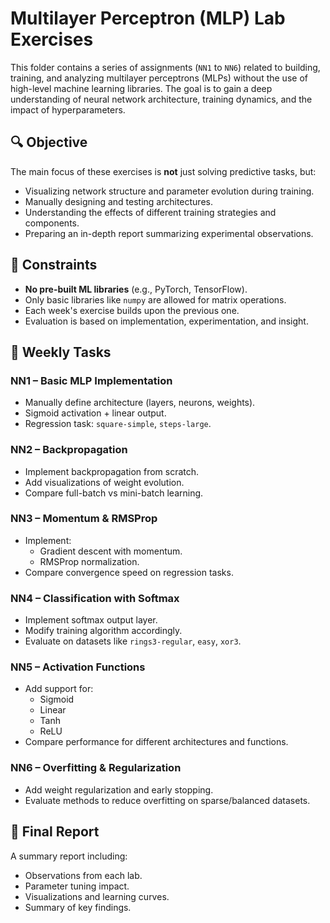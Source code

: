 # Multilayer Perceptron (MLP) Lab Exercises

This folder contains a series of assignments (`NN1` to `NN6`) related to building, training, and analyzing multilayer perceptrons (MLPs) without the use of high-level machine learning libraries. The goal is to gain a deep understanding of neural network architecture, training dynamics, and the impact of hyperparameters.

## 🔍 Objective

The main focus of these exercises is **not** just solving predictive tasks, but:
- Visualizing network structure and parameter evolution during training.
- Manually designing and testing architectures.
- Understanding the effects of different training strategies and components.
- Preparing an in-depth report summarizing experimental observations.

## 📌 Constraints

- **No pre-built ML libraries** (e.g., PyTorch, TensorFlow).
- Only basic libraries like `numpy` are allowed for matrix operations.
- Each week's exercise builds upon the previous one.
- Evaluation is based on implementation, experimentation, and insight.

## 🧠 Weekly Tasks

### **NN1 – Basic MLP Implementation**
- Manually define architecture (layers, neurons, weights).
- Sigmoid activation + linear output.
- Regression task: `square-simple`, `steps-large`.

### **NN2 – Backpropagation**
- Implement backpropagation from scratch.
- Add visualizations of weight evolution.
- Compare full-batch vs mini-batch learning.

### **NN3 – Momentum & RMSProp**
- Implement:
  - Gradient descent with momentum.
  - RMSProp normalization.
- Compare convergence speed on regression tasks.

### **NN4 – Classification with Softmax**
- Implement softmax output layer.
- Modify training algorithm accordingly.
- Evaluate on datasets like `rings3-regular`, `easy`, `xor3`.

### **NN5 – Activation Functions**
- Add support for:
  - Sigmoid
  - Linear
  - Tanh
  - ReLU
- Compare performance for different architectures and functions.

### **NN6 – Overfitting & Regularization**
- Add weight regularization and early stopping.
- Evaluate methods to reduce overfitting on sparse/balanced datasets.

## 📄 Final Report

A summary report including:
- Observations from each lab.
- Parameter tuning impact.
- Visualizations and learning curves.
- Summary of key findings.
